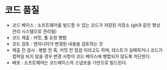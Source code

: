 # 코드 품질

* 코드 베이스 : 소프트웨어를 빌드할 수 있는 코드가 저장된 저장소 (git과 같은 형상 관리 시스템으로 관리됨)
* 코드 제출 : 커밋, 풀 요청 병합
* 코드 검토 : 엔지니어가 변경된 내용을 검토하는 것
* 제출 전 검사 : 병합 전 훅, 커밋 전 점검 이라고도 하며, 테스트가 실패하거나 코드가 컴파일 되지 않을 경우 변경 사항이 코드 베이스에 병합되지 않도록 차단한다.
* 배포 : 소프트웨어는 코드베이스의 스냅숏을 기반으로 빌드된다.

